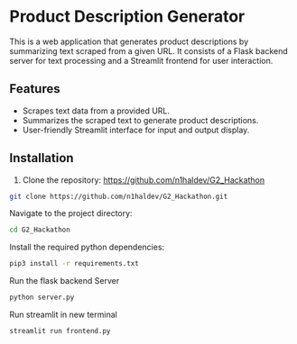 # Product Description Generator

This is a web application that generates product descriptions by summarizing text scraped from a given URL. It consists of a Flask backend server for text processing and a Streamlit frontend for user interaction.

## Features

- Scrapes text data from a provided URL.
- Summarizes the scraped text to generate product descriptions.
- User-friendly Streamlit interface for input and output display.

## Installation

1. Clone the repository:
https://github.com/n1haldev/G2_Hackathon
```bash
git clone https://github.com/n1haldev/G2_Hackathon.git
```

Navigate to the project directory:
```bash
cd G2_Hackathon
```

Install the required python dependencies:
```bash
pip3 install -r requirements.txt
```

Run the flask backend Server
```bash
python server.py
```
Run streamlit in new terminal
```bash
streamlit run frontend.py
```

